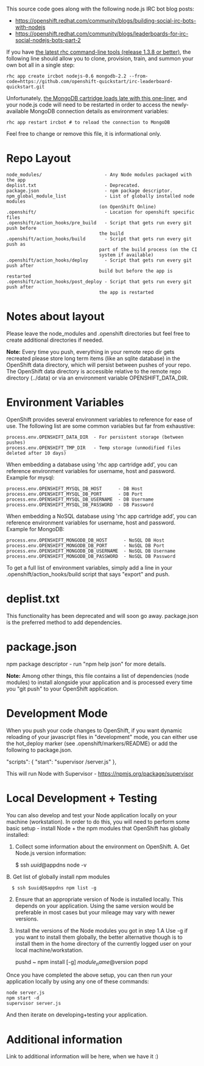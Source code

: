 This source code goes along with the following node.js IRC bot blog posts:

 * https://openshift.redhat.com/community/blogs/building-social-irc-bots-with-nodejs
 * https://openshift.redhat.com/community/blogs/leaderboards-for-irc-social-nodejs-bots-part-2

If you have [the latest rhc command-line tools (release 1.3.8 or better)](https://openshift.redhat.com/community/blogs/new-online-features-january-2013#cli), the following line should allow you to clone, provision, train, and summon your own bot all in a single step:

    rhc app create ircbot nodejs-0.6 mongodb-2.2 --from-code=https://github.com/openshift-quickstart/irc-leaderboard-quickstart.git

Unfortunately, [the MongoDB cartridge loads late with this one-liner](https://bugzilla.redhat.com/show_bug.cgi?id=908503), and your node.js code will need to be restarted in order to access the newly-available MongoDB connection details as environment variables:

    rhc app restart ircbot # to reload the connection to MongoDB

Feel free to change or remove this file, it is informational only.

Repo Layout
===========

    node_modules/                       - Any Node modules packaged with the app
    deplist.txt                         - Deprecated.
    package.json                        - npm package descriptor.
    npm_global_module_list              - List of globally installed node modules
                                      (on OpenShift Online)
    .openshift/                         - Location for openshift specific files
    .openshift/action_hooks/pre_build   - Script that gets run every git push before
                                      the build
    .openshift/action_hooks/build       - Script that gets run every git push as
                                      part of the build process (on the CI
                                      system if available)
    .openshift/action_hooks/deploy      - Script that gets run every git push after
                                      build but before the app is restarted
    .openshift/action_hooks/post_deploy - Script that gets run every git push after
                                      the app is restarted

Notes about layout
==================
Please leave the node_modules and .openshift directories but feel free to
create additional directories if needed.

**Note:** Every time you push, everything in your remote repo dir gets recreated
      please store long term items (like an sqlite database) in the OpenShift
      data directory, which will persist between pushes of your repo.
      The OpenShift data directory is accessible relative to the remote repo
      directory (../data) or via an environment variable OPENSHIFT_DATA_DIR.


Environment Variables
=====================
OpenShift provides several environment variables to reference for ease
of use.  The following list are some common variables but far from exhaustive:

    process.env.OPENSHIFT_DATA_DIR  - For persistent storage (between pushes)
    process.env.OPENSHIFT_TMP_DIR   - Temp storage (unmodified files deleted after 10 days)

When embedding a database using 'rhc app cartridge add', you can reference
environment variables for username, host and password. Example for mysql:

    process.env.OPENSHIFT_MYSQL_DB_HOST      - DB Host
    process.env.OPENSHIFT_MYSQL_DB_PORT      - DB Port
    process.env.OPENSHIFT_MYSQL_DB_USERNAME  - DB Username
    process.env.OPENSHIFT_MYSQL_DB_PASSWORD  - DB Password

When embedding a NoSQL database using 'rhc app cartridge add', you can
reference environment variables for username, host and password.
Example for MongoDB:

    process.env.OPENSHIFT_MONGODB_DB_HOST      - NoSQL DB Host
    process.env.OPENSHIFT_MONGODB_DB_PORT      - NoSQL DB Port
    process.env.OPENSHIFT_MONGODB_DB_USERNAME  - NoSQL DB Username
    process.env.OPENSHIFT_MONGODB_DB_PASSWORD  - NoSQL DB Password

To get a full list of environment variables, simply add a line in your
.openshift/action_hooks/build script that says "export" and push.


deplist.txt
===========
This functionality has been deprecated and will soon go away.
package.json is the preferred method to add dependencies.


package.json
============
npm package descriptor - run "npm help json" for more details.

**Note:** Among other things, this file contains a list of dependencies
      (node modules) to install alongside your application and is processed
      every time you "git push" to your OpenShift application.


Development Mode
================

When you push your code changes to OpenShift, if you want dynamic reloading
of your javascript files in "development" mode, you can either use the
hot_deploy marker (see .openshift/markers/README) or add the following to
package.json.

   "scripts": { "start": "supervisor <relative-path-from-repo-to>/server.js" },

This will run Node with Supervisor - https://npmjs.org/package/supervisor


Local Development + Testing
===========================

You can also develop and test your Node application locally on your machine
(workstation). In order to do this, you will need to perform some
basic setup - install Node + the npm modules that OpenShift has globally
installed:

 1. Collect some information about the environment on OpenShift.
   A. Get Node.js version information:

      $ ssh $uuid@$appdns node -v
      
   B. Get list of globally install npm modules
   
      $ ssh $uuid@$appdns npm list -g

 2. Ensure that an appropriate version of Node is installed locally.
    This depends on your application. Using the same version would be
    preferable in most cases but your mileage may vary with newer versions.

 3. Install the versions of the Node modules you got in step 1.A
    Use -g if you want to install them globally, the better alternative
    though is to install them in the home directory of the currently
    logged user on your local machine/workstation.

    pushd ~
    npm install [-g] $module_name@$version
    popd


Once you have completed the above setup, you can then run your application
locally by using any one of these commands:

    node server.js
    npm start -d
    supervisor server.js

And then iterate on developing+testing your application.


Additional information
======================
Link to additional information will be here, when we have it :)
